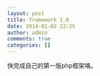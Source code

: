 ```yaml
---
layout: post
title: framework 1.0
date: 2014-01-02 22:25
author: admin
comments: true
categories: []
---
```

快完成自己的第一版php框架咯。
